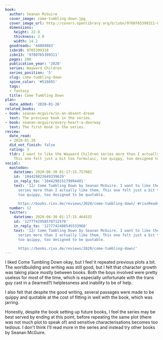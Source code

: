 ```yaml
---
book:
  author: Seanan McGuire
  cover_image: come-tumbling-down.jpg
  cover_image_url: http://covers.openlibrary.org/b/isbn/9780765399311-L.jpg
  dimensions:
    height: 22.0
    thickness: 2.0
    width: 14.2
  goodreads: '44804083'
  isbn10: 0765399318
  isbn13: '9780765399311'
  pages: 208
  publication_year: '2020'
  series: Wayward Children
  series_position: '5'
  slug: come-tumbling-down
  spine_color: '#516691'
  tags:
  - fantasy
  title: Come Tumbling Down
plan:
  date_added: '2020-01-26'
related_books:
- book: seanan-mcguire/in-an-absent-dream
  text: The previous book in the series.
- book: seanan-mcguire/every-heart-a-doorway
  text: The first book in the series.
review:
  date_read:
  - 2020-01-26
  did_not_finish: false
  rating: 3
  tldr: I want to like the Wayward Children series more than I actually like them.
    This one felt just a bit too formulaic, too quippy, too designed to be quotable.
social:
  mastodon:
    datetime: 2020-06-30 01:17:15.757082
    id: '104429822649339629'
    in_reply_to: '104429815179994401'
    text: '12/ Come Tumbling Down by Seanan McGuire. I want to like the Wayward Children
      series more than I actually like them. This one felt just a bit too formulaic,
      too quippy, too designed to be quotable.

      https://books.rixx.de/reviews/2020/come-tumbling-down/ #rixxReads'
  number: 12
  twitter:
    datetime: 2020-06-30 01:17:15.464532
    id: '1277742958578712578'
    in_reply_to: '1277742480545533960'
    text: '12/ Come Tumbling Down by Seanan McGuire. I want to like the Wayward Children
      series more than I actually like them. This one felt just a bit too formulaic,
      too quippy, too designed to be quotable.

      https://books.rixx.de/reviews/2020/come-tumbling-down/'
---
```


I liked Come Tumbling Down okay, but I feel it repeated previous plots a bit. The worldbuilding and writing was still good, but I felt that character growth was taking place mostly between books. Both the boys involved were pretty useless for most of the time, which is especially unfortunate with the trans guy cast in a (learned?) helplessness and inability to be of help.

I also felt that despite the good writing, several passages were made to be quippy and quotable at the cost of fitting in well with the book, which was jarring.

Honestly, despite the book setting up future books, I feel the series may be best served by ending at this point, before repeating the same plot (there was not much plot to speak of) and sensitive characterisations becomes too tedious. I don't think I'll read more in the series and instead try other books by Seanan McGuire.
